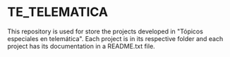 # TE_TELEMATICA

This repository is used for store the projects developed in "Tópicos especiales en telemática".
Each project is in its respective folder and each project has its documentation in a README.txt file.
